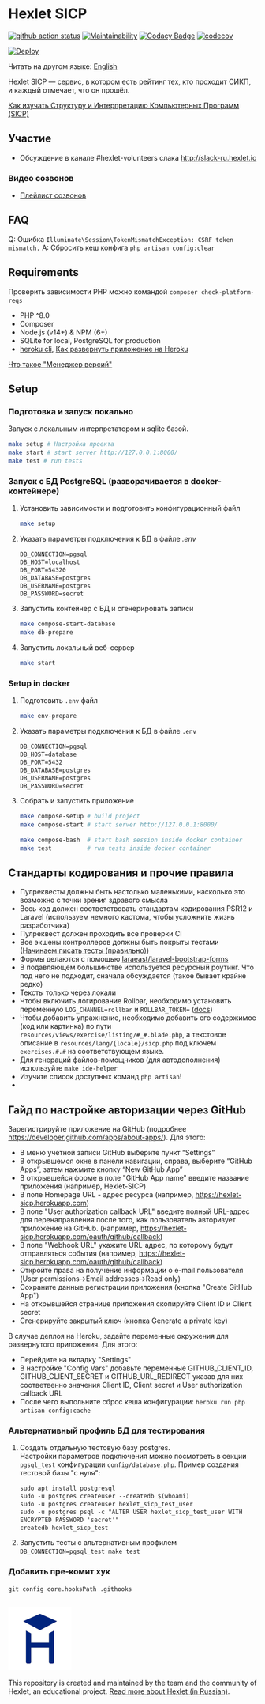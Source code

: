 # Hexlet SICP

[![github action status](https://github.com/Hexlet/hexlet-sicp/actions/workflows/master.yml/badge.svg)](https://github.com/Hexlet/hexlet-sicp/actions)
[![Maintainability](https://api.codeclimate.com/v1/badges/117a4957bde29b93eb7b/maintainability)](https://codeclimate.com/github/Hexlet/hexlet-sicp/maintainability)
[![Codacy Badge](https://app.codacy.com/project/badge/Grade/3cf6169da8c64d048b1a807487c9cadc)](https://www.codacy.com/manual/fey/hexlet-sicp?utm_source=github.com&amp;utm_medium=referral&amp;utm_content=fey/hexlet-sicp&amp;utm_campaign=Badge_Grade)
[![codecov](https://codecov.io/gh/Hexlet/hexlet-sicp/branch/master/graph/badge.svg)](https://codecov.io/gh/Hexlet/hexlet-sicp)

[![Deploy](https://www.herokucdn.com/deploy/button.svg)](https://heroku.com/deploy)

Читать на другом языке: [English](README.en.md)

Hexlet SICP &mdash; сервис, в котором есть рейтинг тех, кто проходит СИКП, и каждый отмечает, что он прошёл.

[Как изучать Структуру и Интерпретацию Компьютерных Программ (SICP)](https://guides.hexlet.io/how-to-learn-sicp/)

## Участие

* Обсуждение в канале #hexlet-volunteers слака http://slack-ru.hexlet.io

### Видео созвонов

* [Плейлист созвонов](https://www.youtube.com/playlist?list=PL37_xn2SVZdCJ-xgB-phFaWrp25Kc3cLk)

## FAQ

Q: Ошибка `Illuminate\Session\TokenMismatchException: CSRF token mismatch.`
A: Сбросить кеш конфига `php artisan config:clear`

## Requirements

Проверить зависимости PHP можно командой `composer check-platform-reqs`

* PHP ^8.0
* Composer
* Node.js (v14+) & NPM (6+)
* SQLite for local, PostgreSQL for production
* [heroku cli](https://devcenter.heroku.com/articles/heroku-cli#download-and-install), [Как развернуть приложение на Heroku](https://ru.hexlet.io/blog/posts/kak-razvernut-prilozhenie-laravel-na-heroku)

[Что такое "Менеджер версий"](https://guides.hexlet.io/version_managers/)

## Setup

### Подготовка и запуск локально

Запуск с локальным интерпретатором и sqlite базой.

```sh
make setup # Настройка проекта
make start # start server http://127.0.0.1:8000/
make test # run tests
```

### Запуск с БД PostgreSQL (разворачивается в docker-контейнере)

1. Установить зависимости и подготовить конфигурационный файл

    ```sh
    make setup
    ```

2. Указать параметры подключения к БД в файле *.env*

    ```dotenv
    DB_CONNECTION=pgsql
    DB_HOST=localhost
    DB_PORT=54320
    DB_DATABASE=postgres
    DB_USERNAME=postgres
    DB_PASSWORD=secret
    ```

3. Запустить контейнер с БД и сгенерировать записи

    ```sh
    make compose-start-database
    make db-prepare
    ```

4. Запустить локальный веб-сервер

    ```sh
    make start
    ```

### Setup in docker

1. Подготовить `.env` файл

    ```sh
    make env-prepare
    ```

2. Указать параметры подключения к БД в файле `.env`

    ```dotenv
    DB_CONNECTION=pgsql
    DB_HOST=database
    DB_PORT=5432
    DB_DATABASE=postgres
    DB_USERNAME=postgres
    DB_PASSWORD=secret
    ```

3. Собрать и запустить приложение

    ```sh
    make compose-setup # build project
    make compose-start # start server http://127.0.0.1:8000/
    ```

    ```sh
    make compose-bash  # start bash session inside docker container
    make test          # run tests inside docker container
    ```

## Стандарты кодирования и прочие правила

* Пулреквесты должны быть настолько маленькими, насколько это возможно с точки зрения здравого смысла
* Весь код должен соответствовать стандартам кодирования PSR12 и Laravel (используем немного кастома, чтобы усложнить жизнь разработчика)
* Пулреквест должен проходить все проверки CI
* Все экшены контроллеров должны быть покрыты тестами ([Начинаем писать тесты (правильно)](https://ru.hexlet.io/blog/posts/how-to-test-code))
* Формы делаются с помощью [laraeast/laravel-bootstrap-forms](https://github.com/laraeast/laravel-bootstrap-forms)
* В подавляющем большинстве используется ресурсный роутинг. Что под него не подходит, сначала обсуждается (такое бывает крайне редко)
* Тексты только через локали
* Чтобы включить логирование Rollbar, необходимо установить переменную `LOG_CHANNEL=rollbar` и `ROLLBAR_TOKEN=` ([docs](https://docs.rollbar.com/docs/laravel))
* Чтобы добавить упражнение, необходимо добавить его содержимое (код или картинка) по пути `resources/views/exercise/listing/#_#.blade.php`, а текстовое описание в `resources/lang/{locale}/sicp.php` под ключем `exercises.#.#` на соответствующем языке.
* Для генераций файлов-помощников (для автодополнения) используйте `make ide-helper`
* Изучите список доступных команд `php artisan`!
*
## Гайд по настройке авторизации через GitHub

Зарегистрируйте приложение на GitHub (подробнее https://developer.github.com/apps/about-apps/). Для этого:

* В меню учетной записи GitHub выберите пункт “Settings”
* В открывшемся окне в панели навигации, справа, выберите “GitHub Apps”, затем нажмите кнопку “New GitHub App”
* В открывшейся форме в поле "GitHub App name" введите название приложения (например, Hexlet-SICP)
* В поле Homepage URL - адрес ресурса (например, https://hexlet-sicp.herokuapp.com)
* В поле "User authorization callback URL" введите полный URL-адрес для перенаправления после того, как пользователь авторизует приложение на GitHub. (например, https://hexlet-sicp.herokuapp.com/oauth/github/callback)
* В поле "Webhook URL" укажите URL-адрес, по которому будут отправляться события (например, https://hexlet-sicp.herokuapp.com/oauth/github/callback)
* Откройте права на получение информации о e-mail пользователя (User permissions->Email addresses->Read only)
* Сохраните данные регистрации приложения (кнопка "Create GitHub App")
* На открывшейся странице приложения скопируйте Client ID и Client secret
* Cгенерируйте закрытый ключ (кнопка Generate a private key)

В случае деплоя на Heroku, задайте переменные окружения для развернутого приложения. Для этого:

* Перейдите на вкладку "Settings"
* В настройке "Config Vars" добавьте переменные GITHUB_CLIENT_ID, GITHUB_CLIENT_SECRET и GITHUB_URL_REDIRECT указав для них соответвенно значения Client ID, Client secret и User authorization callback URL
* После чего выпольните сброс кеша конфигурации: ```heroku run php artisan config:cache```

### Альтернативный профиль БД для тестирования

1. Создать отдельную тестовую базу postgres.  
Настройки параметров подключения можно посмотреть в секции `pgsql_test` конфигурации `config/database.php`.
Пример создания тестовой базы "с нуля":

    ```shell
    sudo apt install postgresql
    sudo -u postgres createuser --createdb $(whoami)
    sudo -u postgres createuser hexlet_sicp_test_user
    sudo -u postgres psql -c "ALTER USER hexlet_sicp_test_user WITH ENCRYPTED PASSWORD 'secret'"
    createdb hexlet_sicp_test
    ```

2. Запустить тесты с альтернативным профилем `DB_CONNECTION=pgsql_test make test`

### Добавить пре-комит хук

```shell
git config core.hooksPath .githooks
```

##

[![Hexlet Ltd. logo](https://raw.githubusercontent.com/Hexlet/assets/master/images/hexlet_logo128.png)](https://ru.hexlet.io/pages/about?utm_source=github&utm_medium=link&utm_campaign=exercises-sicp)

This repository is created and maintained by the team and the community of Hexlet, an educational project. [Read more about Hexlet (in Russian)](https://ru.hexlet.io/pages/about?utm_source=github&utm_medium=link&utm_campaign=exercises-sicp).
